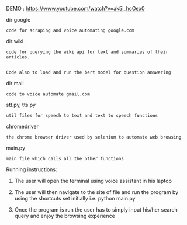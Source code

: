 DEMO : https://www.youtube.com/watch?v=ak5i_hcOex0



dir google


    code for scraping and voice automating google.com


dir wiki


    code for querying the wiki api for text and summaries of their articles.


    Code also to load and run the bert model for question answering


dir mail


    code to voice automate gmail.com


stt.py, tts.py


    util files for speech to text and text to speech functions

chromedriver


    the chrome browser driver used by selenium to automate web browsing
    
    
main.py


    main file which calls all the other functions

Running instructions: 


1. The user will open the terminal using voice assistant in his laptop


2. The user will then navigate to the site of file and run the program by using the shortcuts set initially i.e. python main.py 


3. Once the program is run the user has to simply input his/her search query and enjoy the browsing experience
